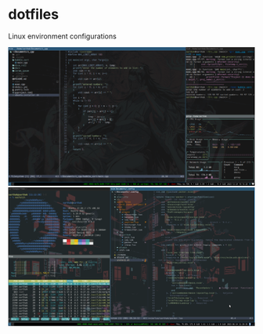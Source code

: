 # dotfiles
Linux environment configurations

![](./assets/showcase.png)
![](./assets/showcase2.png)
